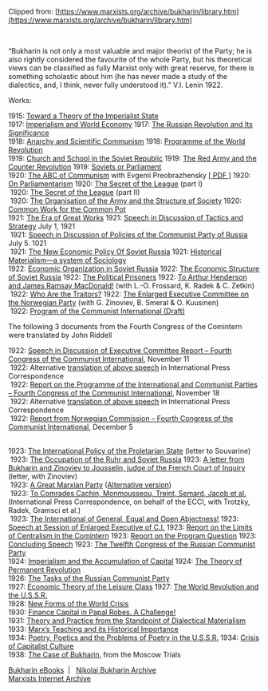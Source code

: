 Clipped from: [https://www.marxists.org/archive/bukharin/library.htm](https://www.marxists.org/archive/bukharin/library.htm)

  
 

“Bukharin is not only a most valuable and major theorist of the Party; he is also rightly considered the favourite of the whole Party, but his theoretical views can be classified as fully Marxist only with great reserve, for there is something scholastic about him (he has never made a study of the dialectics, and, I think, never fully understood it).” V.I. Lenin 1922.

Works:

1915: [Toward a Theory of the Imperialist State](https://www.marxists.org/archive/bukharin/works/1915/state.htm)   
1917: [Imperialism and World Economy](https://www.marxists.org/archive/bukharin/works/1917/imperial/index.htm) 1917: [The Russian Revolution and Its Significance](https://www.marxists.org/archive/bukharin/works/1917/rev.htm)   
1918: [Anarchy and Scientific Communism](https://www.marxists.org/archive/bukharin/works/1918/ps.htm) 1918: [Programme of the World Revolution](https://www.marxists.org/archive/bukharin/works/1918/worldrev/index.html)   
1919: [Church and School in the Soviet Republic](https://www.marxists.org/archive/bukharin/works/1919/churchandschool.htm) 1919: [The Red Army and the Counter Revolution](https://www.marxists.org/archive/bukharin/works/1919/redarmy.htm) 1919: [Soviets or Parliament](https://www.marxists.org/archive/bukharin/works/1919/soviets-parliament.htm)   
1920: [The ABC of Communism](https://www.marxists.org/archive/bukharin/works/1920/abc/index.htm) with Evgenii Preobrazhensky [[ PDF ]](https://www.marxists.org/archive/bukharin/works/1920/abc/ABC-of-Communism.pdf) 1920: [On Parliamentarism](https://www.marxists.org/history/international/comintern/2nd-congress/ch08.htm#v2-p2) 1920: [The Secret of the League](https://www.marxists.org/archive/bukharin/works/1920/01/22.htm) (part I)  
 1920: [The Secret of the League](https://www.marxists.org/archive/bukharin/works/1920/01/29.htm) (part II)  
 1920: [The Organisation of the Army and the Structure of Society](https://www.marxists.org/archive/bukharin/works/1920/04/08.htm) 1920: [Common Work for the Common Pot](https://www.marxists.org/archive/bukharin/works/1920/12/23.htm)   
1921: [The Era of Great Works](https://www.marxists.org/archive/bukharin/works/1921/01/27.htm) 1921: [Speech in Discussion of Tactics and Strategy](https://www.marxists.org/history/international/comintern/3rd-congress/riddell-translations/bukharin01.htm) July 1, 1921  
 1921: [Speech in Discussion of Policies of the Communist Party of Russia](https://www.marxists.org/history/international/comintern/3rd-congress/riddell-translations/bukharin02.htm) July 5. 1021  
 1921: [The New Economic Policy Of Soviet Russia](https://www.marxists.org/archive/bukharin/works/1921/07/08.htm) 1921: [Historical Materialism—a system of Sociology](https://www.marxists.org/archive/bukharin/works/1921/histmat/index.htm)   
1922: [Economic Organization in Soviet Russia](https://www.marxists.org/archive/bukharin/works/1922/economic-organisation.htm) 1922: [The Economic Structure of Soviet Russia](https://www.marxists.org/archive/bukharin/works/1922/03/econstruct.html) 1922: [The Political Prisoners](https://www.marxists.org/archive/bukharin/works/1922/05/prisoners.html) 1922: [To Arthur Henderson and James Ramsay MacDonald!](https://www.marxists.org/archive/bukharin/works/1922/06/hend-macd.html) (with L.-O. Frossard, K. Radek & C. Zetkin)  
 1922: [Who Are the Traitors?](https://www.marxists.org/archive/bukharin/works/1922/06/traitors.html) 1922: [The Enlarged Executive Committee on the Norwegian Party](https://www.marxists.org/archive/zinoviev/works/1922/07/norway.htm) (with G. Zinoviev, B. Smeral & O. Kuusinen)  
 1922: [Program of the Communist International (Draft)](https://www.marxists.org/archive/bukharin/works/1922/11/draft-prog.htm) 

The following 3 documents from the Fourth Congress of the Comintern were translated by John Riddell

1922: [Speech in Discussion of Executive Committee Report – Fourth Congress of the Communist International](https://www.marxists.org/archive/bukharin/works/1922/bukharin01.htm), November 11  
 1922: Alternative [translation of above speech](https://www.marxists.org/archive/bukharin/works/1922/12/discussion.htm) in International Press Correspondence  
 1922: [Report on the Programme of the International and Communist Parties – Fourth Congress of the Communist International](https://www.marxists.org/archive/bukharin/works/1922/bukharin02.htm), November 18  
 1922: Alternative [translation of above speech](https://www.marxists.org/archive/bukharin/works/1922/12/program.htm) in International Press Correspondence  
 1922: [Report from Norwegian Commission – Fourth Congress of the Communist International](https://www.marxists.org/archive/bukharin/works/1922/bukharin03.htm), December 5  
 

1923: [The International Policy of the Proletarian State](https://www.marxists.org/archive/bukharin/works/1923/01/souv-letter.htm) (letter to Souvarine)  
 1923: [The Occupation of the Ruhr and Soviet Russia](https://www.marxists.org/archive/bukharin/works/1923/02/ruhr.htm) 1923: [A letter from Bukharin and Zinoviev to Jousselin, judge of the French Court of Inquiry](https://www.marxists.org/archive/bukharin/works/1923/03/letter-judge.html) (letter, with Zinoviev)  
 1923: [A Great Marxian Party](https://www.marxists.org/archive/bukharin/works/1923/03/party.htm) ([Alternative version](https://www.marxists.org/history/international/comintern/sections/britain/periodicals/communist_review/1923/01/great_marxian_party.htm))  
 1923: [To Comrades Cachin, Monmousseou, Treint, Semard, Jacob et al.](https://www.marxists.org/archive/trotsky/1923/03/ecci.html) (International Press Correspondence, on behalf of the ECCI, with Trotzky, Radek, Gramsci et al.)  
 1923: [The International of General, Equal and Open Abjectness!](https://www.marxists.org/archive/bukharin/works/1923/05/abject.htm) 1923: [Speech at Session of Enlarged Executive of C.I.](https://www.marxists.org/archive/bukharin/works/1923/06/speech-ecci.htm) 1923: [Report on the Limits of Centralism in the Comintern](https://www.marxists.org/archive/bukharin/works/1923/06/centralism.htm) 1923: [Report on the Program Question](https://www.marxists.org/archive/bukharin/works/1923/06/ecci-prog.htm) 1923: [Concluding Speech](https://www.marxists.org/archive/bukharin/works/1923/06/ecci-scand.htm) 1923: [The Twelfth Congress of the Russian Communist Party](https://www.marxists.org/archive/bukharin/works/1923/ci/12_congress.htm)   
1924: [Imperialism and the Accumulation of Capital](https://www.marxists.org/archive/bukharin/works/1924/impacck/index.htm) 1924: [The Theory of Permanent Revolution](https://www.marxists.org/archive/bukharin/works/1924/permanent-revolution/index.htm)   
1926: [The Tasks of the Russian Communist Party](https://www.marxists.org/archive/bukharin/works/1926/01/x01.htm)   
1927: [Economic Theory of the Leisure Class](https://www.marxists.org/archive/bukharin/works/1927/leisure-economics/index.htm) 1927: [The World Revolution and the U.S.S.R.](https://www.marxists.org/archive/bukharin/works/1927/worldrev.htm)   
1928: [New Forms of the World Crisis](https://www.marxists.org/archive/bukharin/works/1928/09/x01.htm)   
1930: [Finance Capital in Papal Robes. A Challenge!](https://www.marxists.org/archive/bukharin/works/1930/capital-pope.htm)   
1931: [Theory and Practice from the Standpoint of Dialectical Materialism](https://www.marxists.org/archive/bukharin/works/1931/diamat/index.htm)   
1933: [Marx’s Teaching and its Historical Importance](https://www.marxists.org/archive/bukharin/works/1933/teaching/index.htm)   
1934: [Poetry, Poetics and the Problems of Poetry in the U.S.S.R.](https://www.marxists.org/archive/bukharin/works/1934/poetry/index.htm) 1934: [Crisis of Capitalist Culture](https://www.marxists.org/archive/bukharin/works/1934/capitalist-culture.htm)   
1938: [The Case of Bukharin](https://www.marxists.org/archive/bukharin/works/1938/trial/index.htm), from the Moscow Trials

[Bukharin eBooks](https://www.marxists.org/ebooks/bukharin/nep.epub)  |   [Nikolai Bukharin Archive](https://www.marxists.org/archive/bukharin/index.htm)   
[Marxists Internet Archive](https://www.marxists.org/index.htm)